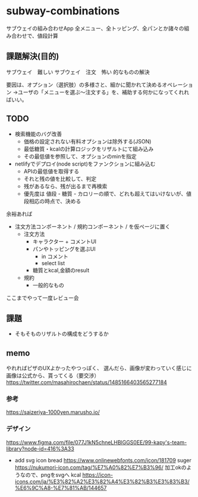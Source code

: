 # subway-combinations
サブウェイの組み合わせApp
全メニュー、全トッピング、全パンとか諸々の組み合わせで、値段計算
## 課題解決(目的)
サブウェイ　難しい
サブウェイ　注文　怖い
的なものの解決

要因は、オプション（選択肢）の多様さと、細かに聞かれて決めるオペレーション
→ユーザの「メニューを選ぶ〜注文する」を、補助する何かになってくれればいい。

## TODO
- 検索機能のバグ改善
  - 価格の設定されない有料オプションは除外する(JSON)
  - 最低糖質・kcalの計算ロジックをリザルトにて組み込み
  - その最低値を参照して、オプションのminを指定
- netlifyでデプロイ(node script)をファンクションに組み込む
  - APIの最低値を取得する
  - それと残の値を比較して、判定
  - 残があるなら、残が出るまで再検索
  - 優先度は 値段 - 糖質 - カロリーの順で、どれも超えてはいけないが、値段相応の時点で、決める

余裕あれば
- 注文方法コンポーネント / 規約コンポーネント / を仮ページに置く
  - 注文方法
    - キャラクター + コメントUI
    - パンやトッピングを選ぶUI
      - in コメント
      - select list
    - 糖質とkcal,金額のresult
  - 規約
    - 一般的なもの

ここまでやって一度レビュー会

## 課題
- そもそものリザルトの構成をどうするか

## memo
やれればピザのUXよかったやつっぽく、
選んだら、画像が変わっていく感じに画像は公式から、貰ってくる（要交渉）
https://twitter.com/masahirochaen/status/1485166403565277184

### 参考
https://saizeriya-1000yen.marusho.io/

### デザイン
https://www.figma.com/file/077J1kN5chneLHBlGGS0EE/99-kapy's-team-library?node-id=416%3A33

- add svg icon
  bread https://www.onlinewebfonts.com/icon/181709
  suger https://nukumori-icon.com/tag/%E7%A0%82%E7%B3%96/
    加工okのようなので、pngをsvgへ
  kcal https://icon-icons.com/ja/%E3%82%A2%E3%82%A4%E3%82%B3%E3%83%B3/%E6%9C%A8-%E7%81%AB/144657

